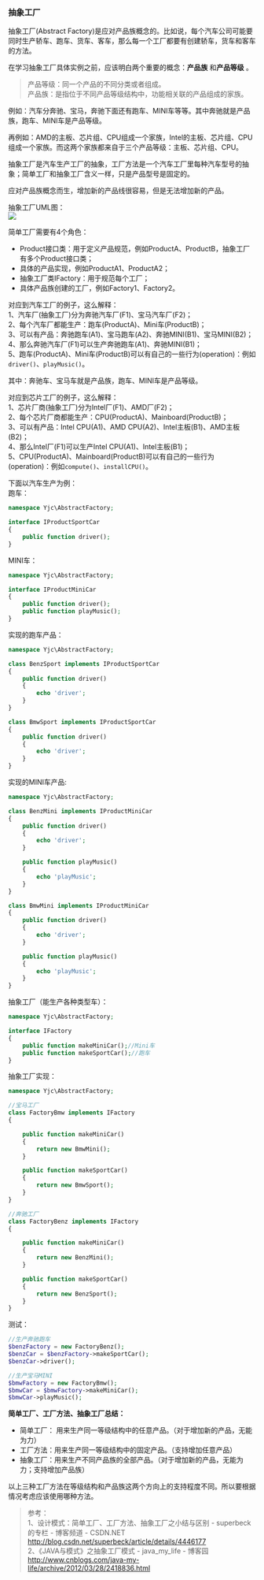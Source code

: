 ### 抽象工厂
抽象工厂(Abstract Factory)是应对产品族概念的。比如说，每个汽车公司可能要同时生产轿车、跑车、货车、客车，那么每一个工厂都要有创建轿车，货车和客车的方法。

在学习抽象工厂具体实例之前，应该明白两个重要的概念：**产品族** 和**产品等级** 。

>产品等级：同一个产品的不同分类或者组成。  
>产品族：是指位于不同产品等级结构中，功能相关联的产品组成的家族。

例如：汽车分奔驰、宝马，奔驰下面还有跑车、MINI车等等。其中奔驰就是产品族，跑车、MINI车是产品等级。

再例如：AMD的主板、芯片组、CPU组成一个家族，Intel的主板、芯片组、CPU组成一个家族。而这两个家族都来自于三个产品等级：主板、芯片组、CPU。


抽象工厂是汽车生产工厂的抽象，工厂方法是一个汽车工厂里每种汽车型号的抽象；简单工厂和抽象工厂含义一样，只是产品型号是固定的。

应对产品族概念而生，增加新的产品线很容易，但是无法增加新的产品。



抽象工厂UML图：  
![](http://images2015.cnblogs.com/blog/663847/201706/663847-20170625100444491-999655354.png)

简单工厂需要有4个角色：

- Product接口类：用于定义产品规范，例如ProductA、ProductB，抽象工厂有多个Product接口类；
- 具体的产品实现，例如ProductA1、ProductA2；
- 抽象工厂类IFactory：用于规范每个工厂；
- 具体产品族创建的工厂，例如Factory1、Factory2。

对应到汽车工厂的例子，这么解释：  
1、汽车厂(抽象工厂)分为奔驰汽车厂(F1)、宝马汽车厂(F2)；  
2、每个汽车厂都能生产：跑车(ProductA)、Mini车(ProductB)；  
3、可以有产品：奔驰跑车(A1)、宝马跑车(A2)、奔驰MINI(B1)、宝马MINI(B2)；  
4、那么奔驰汽车厂(F1)可以生产奔驰跑车(A1)、奔驰MINI(B1)；  
5、跑车(ProductA)、Mini车(ProductB)可以有自己的一些行为(operation)：例如`driver()`、`playMusic()`。  

其中：奔驰车、宝马车就是产品族，跑车、MINI车是产品等级。

对应到芯片工厂的例子，这么解释：  
1、芯片厂商(抽象工厂)分为Intel厂(F1)、AMD厂(F2)；  
2、每个芯片厂商都能生产：CPU(ProductA)、Mainboard(ProductB)；  
3、可以有产品：Intel CPU(A1)、AMD CPU(A2)、Intel主板(B1)、AMD主板(B2)；  
4、那么Intel厂(F1)可以生产Intel CPU(A1)、Intel主板(B1)；  
5、CPU(ProductA)、Mainboard(ProductB)可以有自己的一些行为(operation)：例如`compute()`、`installCPU()`。  

下面以汽车生产为例：  
跑车：  
``` php
namespace Yjc\AbstractFactory;

interface IProductSportCar
{
    public function driver();
}
```

MINI车：
``` php
namespace Yjc\AbstractFactory;

interface IProductMiniCar
{
    public function driver();
    public function playMusic();
}
```

实现的跑车产品：
``` php
namespace Yjc\AbstractFactory;

class BenzSport implements IProductSportCar
{
    public function driver()
    {
        echo 'driver';
    }
}

class BmwSport implements IProductSportCar
{
    public function driver()
    {
        echo 'driver';
    }
}
```

实现的MINI车产品:
``` php
namespace Yjc\AbstractFactory;

class BenzMini implements IProductMiniCar
{
    public function driver()
    {
        echo 'driver';
    }

    public function playMusic()
    {
        echo 'playMusic';
    }
}

class BmwMini implements IProductMiniCar
{
    public function driver()
    {
        echo 'driver';
    }

    public function playMusic()
    {
        echo 'playMusic';
    }
}
```

抽象工厂（能生产各种类型车）：
``` php
namespace Yjc\AbstractFactory;

interface IFactory
{
    public function makeMiniCar();//Mini车
    public function makeSportCar();//跑车
}
```

抽象工厂实现：
``` php
namespace Yjc\AbstractFactory;

//宝马工厂
class FactoryBmw implements IFactory
{

    public function makeMiniCar()
    {
        return new BmwMini();
    }

    public function makeSportCar()
    {
        return new BmwSport();
    }
}

//奔驰工厂
class FactoryBenz implements IFactory
{

    public function makeMiniCar()
    {
        return new BenzMini();
    }

    public function makeSportCar()
    {
        return new BenzSport();
    }
}
```

测试：
``` php
//生产奔驰跑车
$benzFactory = new FactoryBenz();
$benzCar = $benzFactory->makeSportCar();
$benzCar->driver();

//生产宝马MINI
$bmwFactory = new FactoryBmw();
$bmwCar = $bmwFactory->makeMiniCar();
$bmwCar->playMusic();
```

**简单工厂、工厂方法、抽象工厂总结：**

- 简单工厂： 用来生产同一等级结构中的任意产品。（对于增加新的产品，无能为力）
- 工厂方法：用来生产同一等级结构中的固定产品。（支持增加任意产品）  
- 抽象工厂：用来生产不同产品族的全部产品。（对于增加新的产品，无能为力；支持增加产品族）  

以上三种工厂方法在等级结构和产品族这两个方向上的支持程度不同。所以要根据情况考虑应该使用哪种方法。  

>参考：  
1、设计模式：简单工厂、工厂方法、抽象工厂之小结与区别 - superbeck的专栏 - 博客频道 - CSDN.NET  
http://blog.csdn.net/superbeck/article/details/4446177  
2、《JAVA与模式》之抽象工厂模式 - java_my_life - 博客园
http://www.cnblogs.com/java-my-life/archive/2012/03/28/2418836.html